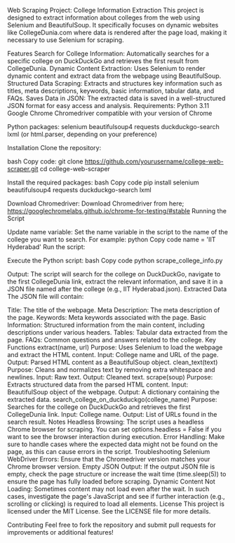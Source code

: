 Web Scraping Project: College Information Extraction
This project is designed to extract information about colleges from the web using Selenium and BeautifulSoup. It specifically focuses on dynamic websites like CollegeDunia.com where data is rendered after the page load, making it necessary to use Selenium for scraping.

Features
Search for College Information: Automatically searches for a specific college on DuckDuckGo and retrieves the first result from CollegeDunia.
Dynamic Content Extraction: Uses Selenium to render dynamic content and extract data from the webpage using BeautifulSoup.
Structured Data Scraping: Extracts and structures key information such as titles, meta descriptions, keywords, basic information, tabular data, and FAQs.
Saves Data in JSON: The extracted data is saved in a well-structured JSON format for easy access and analysis.
Requirements:
  Python 3.11
  Google Chrome
  Chromedriver compatible with your version of Chrome

Python packages:
  selenium
  beautifulsoup4
  requests
  duckduckgo-search
  lxml (or html.parser, depending on your preference)

Installation
  Clone the repository:

  bash
  Copy code: git clone https://github.com/yourusername/college-web-scraper.git
  cd college-web-scraper
  
  Install the required packages:
    bash
    Copy code
    pip install selenium beautifulsoup4 requests duckduckgo-search lxml

Download Chromedriver:
Download Chromedriver from here; https://googlechromelabs.github.io/chrome-for-testing/#stable
Running the Script

Update name variable:
Set the name variable in the script to the name of the college you want to search. For example:
python
Copy code
name = 'IIT Hyderabad'
Run the script:

Execute the Python script:
bash
Copy code
python scrape_college_info.py

Output:
The script will search for the college on DuckDuckGo, navigate to the first CollegeDunia link, extract the relevant information, and save it in a JSON file named after the college (e.g., IIT Hyderabad.json).
Extracted Data
The JSON file will contain:

Title: The title of the webpage.
Meta Description: The meta description of the page.
Keywords: Meta keywords associated with the page.
Basic Information: Structured information from the main content, including descriptions under various headers.
Tables: Tabular data extracted from the page.
FAQs: Common questions and answers related to the college.
Key Functions
extract(name, url)
Purpose: Uses Selenium to load the webpage and extract the HTML content.
Input: College name and URL of the page.
Output: Parsed HTML content as a BeautifulSoup object.
clean_text(text)
Purpose: Cleans and normalizes text by removing extra whitespace and newlines.
Input: Raw text.
Output: Cleaned text.
scrape(soup)
Purpose: Extracts structured data from the parsed HTML content.
Input: BeautifulSoup object of the webpage.
Output: A dictionary containing the extracted data.
search_college_on_duckduckgo(college_name)
Purpose: Searches for the college on DuckDuckGo and retrieves the first CollegeDunia link.
Input: College name.
Output: List of URLs found in the search result.
Notes
Headless Browsing: The script uses a headless Chrome browser for scraping. You can set options.headless = False if you want to see the browser interaction during execution.
Error Handling: Make sure to handle cases where the expected data might not be found on the page, as this can cause errors in the script.
Troubleshooting
Selenium WebDriver Errors: Ensure that the Chromedriver version matches your Chrome browser version.
Empty JSON Output: If the output JSON file is empty, check the page structure or increase the wait time (time.sleep(5)) to ensure the page has fully loaded before scraping.
Dynamic Content Not Loading: Sometimes content may not load even after the wait. In such cases, investigate the page's JavaScript and see if further interaction (e.g., scrolling or clicking) is required to load all elements.
License
This project is licensed under the MIT License. See the LICENSE file for more details.

Contributing
Feel free to fork the repository and submit pull requests for improvements or additional features!

